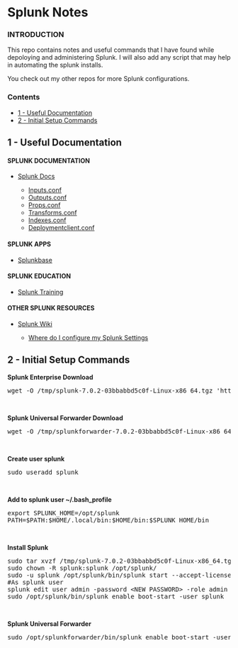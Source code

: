 # Splunk Notes

<h3>INTRODUCTION</h3>
<p>This repo contains notes and useful commands that I have found while depoloying and administering Splunk. I will also add any script that may help in automating the splunk installs.</p>
<p>You check out my other repos for more Splunk configurations.</p>

<div id="toc_container">
	<p class="toc_title"><h3>Contents</h3></p>
<ul class="toc_list">
  <li><a href="#1---useful-documentation">1 - Useful Documentation</a>
  <li><a href="#2---initial-setup-commands">2 - Initial Setup Commands</a>
</ul>
</div>

<h2>1 - Useful Documentation</h2></a>

<h4>SPLUNK DOCUMENTATION</h4>
	<ul>
		<li><a href="http://docs.splunk.com/Documentation">Splunk Docs</a></li>
			<ul>
					<li><a href="http://docs.splunk.com/Documentation/Splunk/7.0.2/admin/Inputsconf">Inputs.conf</a></li>
					<li><a href="http://docs.splunk.com/Documentation/Splunk/7.0.2/admin/Outputsconf">Outputs.conf</a></li>
					<li><a href="http://docs.splunk.com/Documentation/Splunk/7.0.2/admin/Propsconf">Props.conf</a></li>
					<li><a href="http://docs.splunk.com/Documentation/Splunk/7.0.2/admin/Transformsconf">Transforms.conf</a></li>
					<li><a href="http://docs.splunk.com/Documentation/Splunk/7.0.2/admin/Indexesconf">Indexes.conf</a></li>
					<li><a href="http://docs.splunk.com/Documentation/Splunk/7.0.2/admin/Deploymentclientconf">Deploymentclient.conf</a></li>
				</ul>
		</ul>

<h4>SPLUNK APPS</h4>
<ul>
	<li><a href="https://splunkbase.splunk.com/">Splunkbase</a></li>
</ul>
  
<h4>SPLUNK EDUCATION</h4>
<ul>
 <li><a href="https://www.splunk.com/en_us/view/education/SP-CAAAAH9">Splunk Training</a></li>
</ul>
  
<h4>OTHER SPLUNK RESOURCES</h4>
<ul>
	<li><a href="https://wiki.splunk.com/Main_Page">Splunk Wiki</a></li>
		<ul>
				<li><a href="https://wiki.splunk.com/Where_do_I_configure_my_Splunk_settings%3F">Where do I configure my Splunk Settings</a></li>
		</ul>
</ul>


<h2>2 - Initial Setup Commands</h2></a>

<p><b>Splunk Enterprise Download</b></br>
<pre>wget -O /tmp/splunk-7.0.2-03bbabbd5c0f-Linux-x86_64.tgz 'https://www.splunk.com/bin/splunk/DownloadActivityServlet?architecture=x86_64&platform=linux&version=7.0.2&product=splunk&filename=splunk-7.0.2-03bbabbd5c0f-Linux-x86_64.tgz&wget=true'</pre></br></p>

<p><b>Splunk Universal Forwarder Download</b></br>
<pre>wget -O /tmp/splunkforwarder-7.0.2-03bbabbd5c0f-Linux-x86_64.tgz 'https://www.splunk.com/bin/splunk/DownloadActivityServlet?architecture=x86_64&platform=linux&version=7.0.2&product=universalforwarder&filename=splunkforwarder-7.0.2-03bbabbd5c0f-Linux-x86_64.tgz&wget=true'</pre></br></p>

<p><b>Create user splunk</b></br>
<pre>sudo useradd splunk</pre></br></p>
<p><b>Add to splunk user ~/.bash_profile</b></br>
<pre>export SPLUNK_HOME=/opt/splunk
PATH=$PATH:$HOME/.local/bin:$HOME/bin:$SPLUNK_HOME/bin</pre></br></p>

<p><b>Install Splunk</b></br></p>
<pre>sudo tar xvzf /tmp/splunk-7.0.2-03bbabbd5c0f-Linux-x86_64.tgz -C /opt
sudo chown -R splunk:splunk /opt/splunk/
sudo -u splunk /opt/splunk/bin/splunk start --accept-license
#As splunk user
splunk edit user admin -password &ltNEW PASSWORD&gt -role admin -auth admin:changeme
sudo /opt/splunk/bin/splunk enable boot-start -user splunk</pre></br></p>

<p><b>Splunk Universal Forwarder</b></br>
<pre>sudo /opt/splunkforwarder/bin/splunk enable boot-start -user splunk</pre></br></p>
